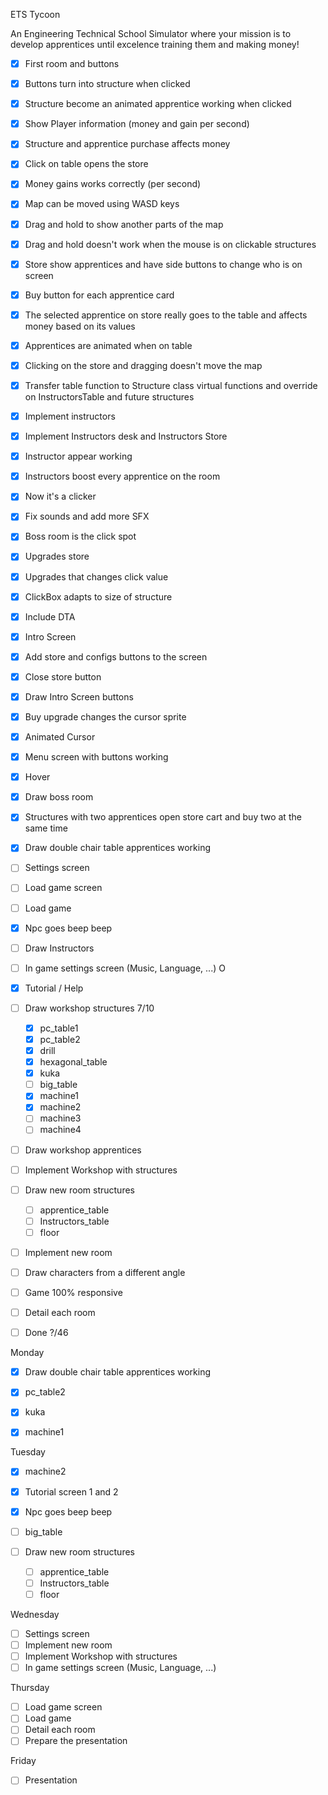 ETS Tycoon

An Engineering Technical School Simulator where your mission is to develop apprentices until excelence training them and making money!

- [x] First room and buttons
- [x] Buttons turn into structure when clicked
- [x] Structure become an animated apprentice working when clicked
- [x] Show Player information (money and gain per second)
- [x] Structure and apprentice purchase affects money
- [x] Click on table opens the store
- [x] Money gains works correctly (per second)
- [x] Map can be moved using WASD keys
- [x] Drag and hold to show another parts of the map
- [x] Drag and hold doesn't work when the mouse is on clickable structures
- [x] Store show apprentices and have side buttons to change who is on screen
- [x] Buy button for each apprentice card
- [x] The selected apprentice on store really goes to the table and affects money based on its values
- [x] Apprentices are animated when on table
- [x] Clicking on the store and dragging doesn't move the map
- [x] Transfer table function to Structure class virtual functions and override on InstructorsTable and future structures
- [x] Implement instructors
- [x] Implement Instructors desk and Instructors Store
- [x] Instructor appear working
- [x] Instructors boost every apprentice on the room
- [x] Now it's a clicker
- [X] Fix sounds and add more SFX 
- [X] Boss room is the click spot
- [X] Upgrades store
- [X] Upgrades that changes click value
- [X] ClickBox adapts to size of structure
- [X] Include DTA
- [X] Intro Screen
- [X] Add store and configs buttons to the screen
- [X] Close store button
- [X] Draw Intro Screen buttons
- [X] Buy upgrade changes the cursor sprite
- [X] Animated Cursor
- [X] Menu screen with buttons working
- [X] Hover
- [x] Draw boss room
- [x] Structures with two apprentices open store cart and buy two at the same time
- [x] Draw double chair table apprentices working 
- [ ] Settings screen 
- [ ] Load game screen 
- [ ] Load game 
- [x] Npc goes beep beep 
- [ ] Draw Instructors
- [ ] In game settings screen (Music, Language, ...) O
- [x] Tutorial / Help
- [ ] Draw workshop structures 7/10
    - [X] pc_table1
    - [x] pc_table2
    - [X] drill
    - [X] hexagonal_table
    - [x] kuka
    - [ ] big_table
    - [x] machine1
    - [x] machine2
    - [ ] machine3
    - [ ] machine4
- [ ] Draw workshop apprentices
- [ ] Implement Workshop with structures 
- [ ] Draw new room structures
    - [ ] apprentice_table
    - [ ] Instructors_table
    - [ ] floor
- [ ] Implement new room 
- [ ] Draw characters from a different angle
- [ ] Game 100% responsive
- [ ] Detail each room

- [ ] Done ?/46


Monday

- [x] Draw double chair table apprentices working 
- [x] pc_table2
- [x] kuka
- [X] machine1


Tuesday

- [x] machine2
- [x] Tutorial screen 1 and 2
- [x] Npc goes beep beep
- [ ] big_table

- [ ] Draw new room structures
    - [ ] apprentice_table
    - [ ] Instructors_table
    - [ ] floor

Wednesday

- [ ] Settings screen
- [ ] Implement new room
- [ ] Implement Workshop with structures 
- [ ] In game settings screen (Music, Language, ...)

Thursday

- [ ] Load game screen 
- [ ] Load game
- [ ] Detail each room
- [ ] Prepare the presentation

Friday

- [ ] Presentation